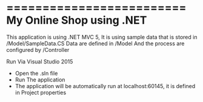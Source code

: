 =========================
My Online Shop using .NET
=========================
This application is using .NET MVC 5, It is using sample data that is stored in /Model/SampleData.CS
Data are defined in /Model
And the process are configured by /Controller

Run Via Visual Studio 2015
- Open the .sln file
- Run The application
- The application will be automatically run at localhost:60145, it is defined in Project properties


